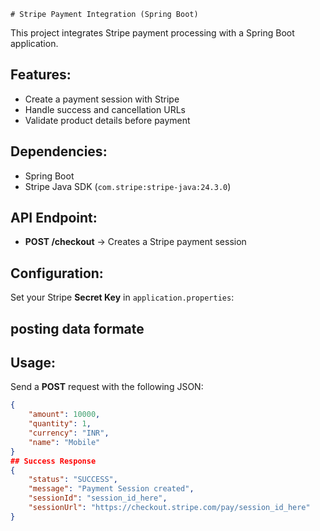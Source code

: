    # Stripe Payment Integration (Spring Boot)

This project integrates Stripe payment processing with a Spring Boot application.

## Features:
- Create a payment session with Stripe
- Handle success and cancellation URLs
- Validate product details before payment

## Dependencies:
- Spring Boot
- Stripe Java SDK (`com.stripe:stripe-java:24.3.0`)

## API Endpoint:
- **POST /checkout** → Creates a Stripe payment session

## Configuration:
Set your Stripe **Secret Key** in `application.properties`:

## posting data formate 

## Usage:
Send a **POST** request with the following JSON:
```json
{
    "amount": 10000,
    "quantity": 1,
    "currency": "INR",
    "name": "Mobile"
}
## Success Response
{
    "status": "SUCCESS",
    "message": "Payment Session created",
    "sessionId": "session_id_here",
    "sessionUrl": "https://checkout.stripe.com/pay/session_id_here"
}